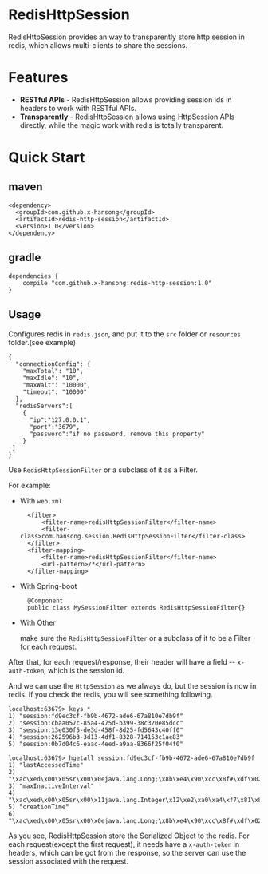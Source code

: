 # RedisHttpSession
RedisHttpSession provides an way to transparently store http session in redis, which allows multi-clients to share the sessions.

# Features
- **RESTful APIs** - RedisHttpSession allows providing session ids in headers to work with RESTful APIs.
- **Transparently** - RedisHttpSession allows using HttpSession APIs directly, while the magic work with redis is totally transparent.

# Quick Start

## maven
    <dependency>
      <groupId>com.github.x-hansong</groupId>
      <artifactId>redis-http-session</artifactId>
      <version>1.0</version>
    </dependency>
    
## gradle
    dependencies {
        compile "com.github.x-hansong:redis-http-session:1.0"
    }

## Usage

Configures redis in `redis.json`, and put it to the `src` folder or `resources` folder.(see example)

    {
      "connectionConfig": {
        "maxTotal": "10",
        "maxIdle": "10",
        "maxWait": "10000",
        "timeout": "10000"
      },
      "redisServers":[
        {
          "ip":"127.0.0.1",
          "port":"3679",
          "password":"if no password, remove this property"
        }
     ]
    }

Use `RedisHttpSessionFilter` or a subclass of it as a Filter. 
 
For example:
 
- With `web.xml`
 
        <filter>
            <filter-name>redisHttpSessionFilter</filter-name>
            <filter-class>com.hansong.session.RedisHttpSessionFilter</filter-class>
        </filter>
        <filter-mapping>
            <filter-name>redisHttpSessionFilter</filter-name>
            <url-pattern>/*</url-pattern>
        </filter-mapping>
        
- With Spring-boot

        @Component
        public class MySessionFilter extends RedisHttpSessionFilter{}
        
- With Other

    make sure the `RedisHttpSessionFilter` or a subclass of it to be a Filter for each request.
    
After that, for each request/response, their header will have a field -- `x-auth-token`, which is the session id.

And we can use the `HttpSession` as we always do, but the session is now in redis. If you check the redis, you will see something following.

    localhost:63679> keys *
    1) "session:fd9ec3cf-fb9b-4672-ade6-67a810e7db9f"
    2) "session:cbaa057c-85a4-475d-b399-38c320e85dcc"
    3) "session:13e030f5-de3d-458f-8d25-fd5643c40ff0"
    4) "session:262596b3-3d13-4df1-8328-714153c1ae83"
    5) "session:0b7d04c6-eaac-4eed-a9aa-8366f25f04f0"
      
    localhost:63679> hgetall session:fd9ec3cf-fb9b-4672-ade6-67a810e7db9f
    1) "lastAccessedTime"
    2) "\xac\xed\x00\x05sr\x00\x0ejava.lang.Long;\x8b\xe4\x90\xcc\x8f#\xdf\x02\x00\x01J\x00\x05valuexr\x00\x10java.lang.Number\x86\xac\x95\x1d\x0b\x94\xe0\x8b\x02\x00\x00xp\x00\x00\x01T\x91\x03\"\xec"
    3) "maxInactiveInterval"
    4) "\xac\xed\x00\x05sr\x00\x11java.lang.Integer\x12\xe2\xa0\xa4\xf7\x81\x878\x02\x00\x01I\x00\x05valuexr\x00\x10java.lang.Number\x86\xac\x95\x1d\x0b\x94\xe0\x8b\x02\x00\x00xp\x00\x00\a\b"
    5) "creationTime"
    6) "\xac\xed\x00\x05sr\x00\x0ejava.lang.Long;\x8b\xe4\x90\xcc\x8f#\xdf\x02\x00\x01J\x00\x05valuexr\x00\x10java.lang.Number\x86\xac\x95\x1d\x0b\x94\xe0\x8b\x02\x00\x00xp\x00\x00\x01T\x91\x03\"\xb4"

As you see, RedisHttpSession store the Serialized Object to the redis. For each request(except the first request), it needs have a `x-auth-token` in headers, which can be got from the response, so the server can use the session associated with the request. 
